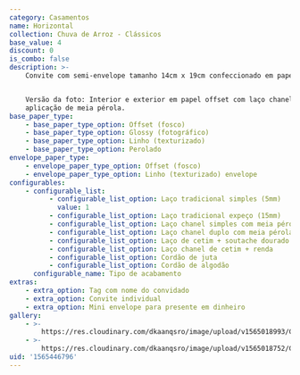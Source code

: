 ```yaml
---
category: Casamentos
name: Horizontal
collection: Chuva de Arroz - Clássicos
base_value: 4
discount: 0
is_combo: false
description: >-
    Convite com semi-envelope tamanho 14cm x 19cm confeccionado em papel 180g.


    Versão da foto: Interior e exterior em papel offset com laço chanel duplo com
    aplicação de meia pérola.
base_paper_type:
    - base_paper_type_option: Offset (fosco)
    - base_paper_type_option: Glossy (fotográfico)
    - base_paper_type_option: Linho (texturizado)
    - base_paper_type_option: Perolado
envelope_paper_type:
    - envelope_paper_type_option: Offset (fosco)
    - envelope_paper_type_option: Linho (texturizado) envelope
configurables:
    - configurable_list:
          - configurable_list_option: Laço tradicional simples (5mm)
            value: 1
          - configurable_list_option: Laço tradicional expeço (15mm)
          - configurable_list_option: Laço chanel simples com meia pérola
          - configurable_list_option: Laço chanel duplo com meia pérola
          - configurable_list_option: Laço de cetim + soutache dourado ou prateado
          - configurable_list_option: Laço chanel de cetim + renda
          - configurable_list_option: Cordão de juta
          - configurable_list_option: Cordão de algodão
      configurable_name: Tipo de acabamento
extras:
    - extra_option: Tag com nome do convidado
    - extra_option: Convite individual
    - extra_option: Mini envelope para presente em dinheiro
gallery:
    - >-
        https://res.cloudinary.com/dkaanqsro/image/upload/v1565018993/Casamentos/Modelo-Circular-2_ct8vd1.jpg
    - >-
        https://res.cloudinary.com/dkaanqsro/image/upload/v1565018752/Casamentos/Modelo-Circular-1_avwzau.jpg
uid: '1565446796'
---
```

